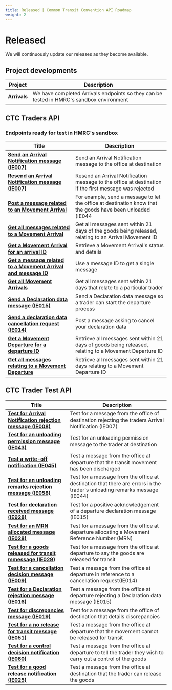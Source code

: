 ```yaml
---
title: Released | Common Transit Convention API Roadmap
weight: 2
---
```


# Released

We will continuously update our releases as they become available.

## Project developments

| **Project** |**Description** |
|------|-------------|
|**Arrivals**| We have completed Arrivals endpoints so they can be tested in HMRC's sandbox environment|


## CTC Traders API

### Endpoints ready for test in HMRC's sandbox

| **Title** | **Description** |
|------|-------------|
|**[Send an Arrival Notification message (IE007)](https://developer.service.hmrc.gov.uk/api-documentation/docs/api/service/common-transit-convention-traders/1.0#_send-an-arrival-notification-message_post_accordion)** |Send an Arrival Notification message to the office at destination|
|**[Resend an Arrival Notification message (IE007)](https://developer.service.hmrc.gov.uk/api-documentation/docs/api/service/common-transit-convention-traders/1.0#_resubmit-an-arrival-notification-message_put_accordion)**|Resend an Arrival Notification message to the office at destination if the first message was rejected|
|**[Post a message related to an Movement Arrival](https://developer.qa.tax.service.gov.uk/api-documentation/docs/api/service/common-transit-convention-traders/1.0#_send-a-message-related-to-an-movement-arrival_post_accordion)** |For example, send a message to let the office at destination know that the goods have been unloaded (IE044|
|**[Get all messages related to a Movement Arrival](https://developer.service.hmrc.gov.uk/api-documentation/docs/api/service/common-transit-convention-traders/1.0#_pull-all-messages-that-relate-to-a-movement-arrival_get_accordion)**|Get all messages sent within 21 days of the goods being released, relating to an Arrival Movement ID|
|**[ Get a Movement Arrival for an arrival ID](https://developer.service.hmrc.gov.uk/api-documentation/docs/api/service/common-transit-convention-traders/1.0#_pull-a-movement-arrival-for-an-arrival-id_get_accordion)**| Retrieve a Movement Arrival's status and details|
|**[Get a message related to a Movement Arrival and message ID](https://developer.service.hmrc.gov.uk/api-documentation/docs/api/service/common-transit-convention-traders/1.0#_pull-a-message-relating-to-a-movement-arrival-and-message-id_get_accordion)** |Use a message ID to get a single message|CTC Traders API
|**[Get all Movement Arrivals](https://developer.service.hmrc.gov.uk/api-documentation/docs/api/service/common-transit-convention-traders/1.0#_pull-all-movement-arrivals_get_accordion)**|Get all messages sent within 21 days that relate to a particular trader|
|**[Send a Declaration data message (IE015)](https://developer.service.hmrc.gov.uk/api-documentation/docs/api/service/common-transit-convention-traders/1.0#_send-a-declaration-data-message_post_accordion)**|Send a Declaration data message so a trader can start the departure process|
|**[Send a declaration data cancellation request (IE014)](https://developer.service.hmrc.gov.uk/api-documentation/docs/api/service/common-transit-convention-traders/1.0#_send-a-message-related-to-a-movement-departure_post_accordion)**| Post a message asking to cancel your declaration data|
|**[Get a Movement Departure for a departure ID](https://developer.service.hmrc.gov.uk/api-documentation/docs/api/service/common-transit-convention-traders/1.0#_pull-a-movement-departure-for-a-departure-id_get_accordion)** |Retrieve all messages sent within 21 days of goods being released, relating to a Movement Departure ID|
|**[Get all messages relating to a Movement Departure](https://developer.service.hmrc.gov.uk/api-documentation/docs/api/service/common-transit-convention-traders/1.0#_pull-all-messages-relating-to-a-movement-departure_get_accordion)**| Retrieve all messages sent within 21 days relating to a Movement Departure ID| 


## CTC Trader Test  API

| **Title** | **Description** |
|------|-------------|
|**[Test for Arrival Notification rejection message (IE008)](https://developer.service.hmrc.gov.uk/api-documentation/docs/api/service/common-transit-convention-traders-test-support/1.0#_inject-a-fake-ncts-arrival-message_post_accordion)**|Test for a message from the office of destination rejecting the traders Arrival Notification (IE007)|
|**[Test for an unloading permission message (IE043)](https://developer.service.hmrc.gov.uk/api-documentation/docs/api/service/common-transit-convention-traders-test-support/1.0#_inject-a-fake-ncts-arrival-message_post_accordion)**| Test for an unloading permission message to the trader at destination| 
|**[Test a write-off notification (IE045)](https://developer.service.hmrc.gov.uk/api-documentation/docs/api/service/common-transit-convention-traders-test-support/1.0#_inject-a-fake-ncts-departure-message_post_accordion)**| Test a message from the office at departure that the transit movement has been discharged|
|**[Test for an unloading remarks rejection message (IE058)](https://developer.service.hmrc.gov.uk/api-documentation/docs/api/service/common-transit-convention-traders-test-support/1.0#_inject-a-fake-ncts-arrival-message_post_accordion)**| Test for a message from the office at destination that there are errors in the trader's unloading remarks message (IE044)|
|**[Test for declaration received message (IE928)](https://developer.service.hmrc.gov.uk/api-documentation/docs/api/service/common-transit-convention-traders-test-support/1.0#_inject-a-fake-ncts-departure-message_post_accordion)**| Test for a positive acknowledgement of a departure declaration message (IE015)|
|**[Test for an MRN allocated message (IE028)](https://developer.service.hmrc.gov.uk/api-documentation/docs/api/service/common-transit-convention-traders-test-support/1.0#_inject-a-fake-ncts-departure-message_post_accordion)**| Test for a message from the office at departure allocating a Movement Reference Number (MRN)|
|**[Test for a goods released for transit mmessage (IE029)](https://developer.service.hmrc.gov.uk/api-documentation/docs/api/service/common-transit-convention-traders-test-support/1.0#_inject-a-fake-ncts-departure-message_post_accordion)**| Test for a message from the office at departure to say the goods are released for transit|
|**[Test for a cancellation decision message (IE009)](https://developer.service.hmrc.gov.uk/api-documentation/docs/api/service/common-transit-convention-traders-test-support/1.0#_inject-a-fake-ncts-departure-message_post_accordion)**| Test a message from the office at departure in reference to a cancellation request(IE014)|
|**[Test for a Declaration rejection message (IE016)](https://developer.service.hmrc.gov.uk/api-documentation/docs/api/service/common-transit-convention-traders-test-support/1.0#_inject-a-fake-ncts-departure-message_post_accordion)**| Test a message from the office at departure rejecting a Declaration data message (IE015)|
|**[Test for discrepancies message (IE019)](https://developer.service.hmrc.gov.uk/api-documentation/docs/api/service/common-transit-convention-traders-test-support/1.0#_inject-a-fake-ncts-arrival-message_post_accordion)**| Test for a message from the office of destination that details discrepancies| 
|**[Test for a no release for transit message (IE051)](https://developer.service.hmrc.gov.uk/api-documentation/docs/api/service/common-transit-convention-traders-test-support/1.0#_inject-a-fake-ncts-departure-message_post_accordion)**| Test a message from the office at departure that the movement cannot be released for transit| 
|**[Test for a control decision notification (IE060)](https://developer.service.hmrc.gov.uk/api-documentation/docs/api/service/common-transit-convention-traders-test-support/1.0#_inject-a-fake-ncts-departure-message_post_accordion)**| Test a message from the office at departure to tell the trader they wish to carry out a control of the goods| 
|**[Test for a good release notification (IE025)](https://developer.service.hmrc.gov.uk/api-documentation/docs/api/service/common-transit-convention-traders-test-support/1.0#_inject-a-fake-ncts-arrival-message_post_accordion)**| Test a message from the office at destination that the trader can release the goods| 



